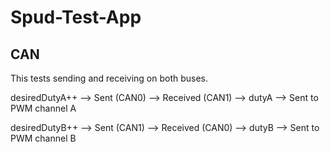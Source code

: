 # Spud-Test-App


## CAN 

This tests sending and receiving on both buses.

 desiredDutyA++ --> Sent (CAN0) --> Received (CAN1) --> dutyA --> Sent to PWM channel A

 desiredDutyB++ --> Sent (CAN1) --> Received (CAN0) --> dutyB --> Sent to PWM channel B


